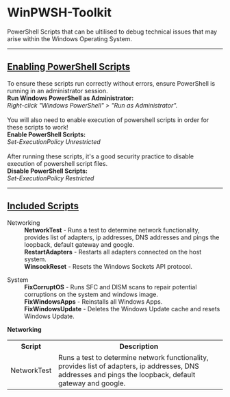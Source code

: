 # WinPWSH-Toolkit
PowerShell Scripts that can be ultilised to debug technical issues that may arise within the Windows Operating System.
<br>

----------------------------------------------------------------------------------------------------------------------
<h2><ins>Enabling PowerShell Scripts</ins></h2>
To ensure these scripts run correctly without errors, ensure PowerShell is running in an administrator session.
<br><b>Run Windows PowerShell as Administrator:</b>
<br><i>Right-click "Windows PowerShell" > "Run as Administrator".</i>
<br>
<br>
You will also need to enable execution of powershell scripts in order for these scripts to work!
<br>
<b>Enable PowerShell Scripts:</b>
<br><i>Set-ExecutionPolicy Unrestricted</i>
<br>
<br>
After running these scripts, it's a good security practice to disable execution of powershell script files.
<br>
<b>Disable PowerShell Scripts:</b>
<br><i>Set-ExecutionPolicy Restricted</i>
<br>

----------------------------------------------------------------------------------------------------------------------
<h2><ins>Included Scripts</ins></h2>
<dl>
  <dt>Networking</dt>
  <dd><b>NetworkTest</b> - Runs a test to determine network functionality, provides list of adapters, ip addresses, DNS addresses and pings the loopback, default gateway and google.</dd>
  <dd><b>RestartAdapters</b> - Restarts all adapters connected on the host system. </dd>
  <dd><b>WinsockReset</b> - Resets the Windows Sockets API protocol. </dd>
</dl>
<dl>
  <dt>System</dt>
  <dd><b>FixCorruptOS</b> - Runs SFC and DISM scans to repair potential corruptions on the system and windows image.</dd>
  <dd><b>FixWindowsApps</b> - Reinstalls all Windows Apps.</dd>
  <dd><b>FixWindowsUpdate</b> - Deletes the Windows Update cache and resets Windows Update.</dd>
</dl>
<b>Networking</b>
<table style="width:100%">
  <tr>
    <th>Script</th>
    <th>Description</th> 
  </tr>
  <tr>
    <td>NetworkTest</td>
    <td>Runs a test to determine network functionality, provides list of adapters, ip addresses, DNS addresses and pings the loopback, default gateway and google.</td>
  </tr>
